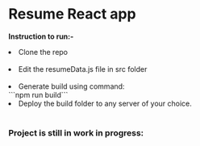 # Resume React app
**Instruction to run:-** 
<li>Clone the repo </li><br>
<li>Edit the resumeData.js file in src folder </li><br> 
<li>Generate build using command:</li>
       ```npm run build```<br>
 
<li>Deploy the build folder to any server of your choice. </li><br>

### Project is still in work in progress:

